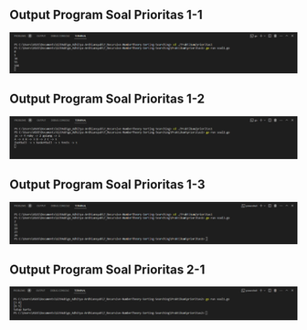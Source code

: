 ## Output Program Soal Prioritas 1-1
![This is an alt text.](https://github.com/Adhitya2808/Go_Adhitya-Ardhiansyah/blob/main/7_recursive-NumberTheory-Sorting-Searching/Screenshoot/priori1-1.png)

## Output Program Soal Prioritas 1-2
![This is an alt text.](https://github.com/Adhitya2808/Go_Adhitya-Ardhiansyah/blob/main/7_recursive-NumberTheory-Sorting-Searching/Screenshoot/priori1-2.png)

## Output Program Soal Prioritas 1-3
![This is an alt text.](https://github.com/Adhitya2808/Go_Adhitya-Ardhiansyah/blob/main/7_recursive-NumberTheory-Sorting-Searching/Screenshoot/priori1-3.png)

## Output Program Soal Prioritas 2-1
![This is an alt text.](https://github.com/Adhitya2808/Go_Adhitya-Ardhiansyah/blob/main/7_recursive-NumberTheory-Sorting-Searching/Screenshoot/priori2-1.png)
